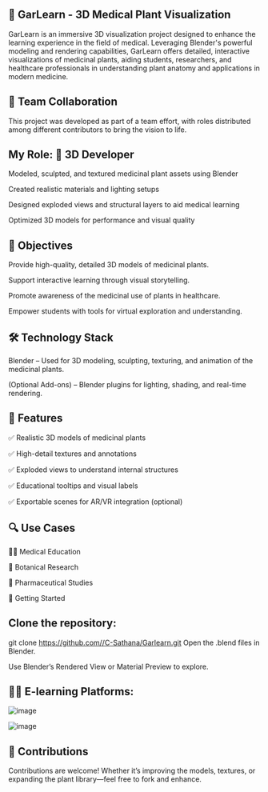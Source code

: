
## 🌿 GarLearn - 3D Medical Plant Visualization

GarLearn is an immersive 3D visualization project designed to enhance the learning experience in the field of medical. Leveraging Blender's powerful modeling and rendering capabilities, GarLearn offers detailed, interactive visualizations of medicinal plants, aiding students, researchers, and healthcare professionals in understanding plant anatomy and applications in modern medicine.

## 👥 Team Collaboration

This project was developed as part of a team effort, with roles distributed among different contributors to bring the vision to life.

## My Role: 🎨 3D Developer

Modeled, sculpted, and textured medicinal plant assets using Blender

Created realistic materials and lighting setups

Designed exploded views and structural layers to aid medical learning

Optimized 3D models for performance and visual quality

## 🎯 Objectives

Provide high-quality, detailed 3D models of medicinal plants.

Support interactive learning through visual storytelling.

Promote awareness of the medicinal use of plants in healthcare.

Empower students with tools for virtual exploration and understanding.

## 🛠️ Technology Stack

Blender – Used for 3D modeling, sculpting, texturing, and animation of the medicinal plants.

(Optional Add-ons) – Blender plugins for lighting, shading, and real-time rendering.

## 📁 Features

✅ Realistic 3D models of medicinal plants

✅ High-detail textures and annotations

✅ Exploded views to understand internal structures

✅ Educational tooltips and visual labels

✅ Exportable scenes for AR/VR integration (optional)

## 🔍 Use Cases

👨‍⚕️ Medical Education

🌱 Botanical Research

🧪 Pharmaceutical Studies

🚀 Getting Started

## Clone the repository:

git clone https://github.com//C-Sathana/Garlearn.git
Open the .blend files in Blender.

Use Blender’s Rendered View or Material Preview to explore.

## 🧑‍🎓 E-learning Platforms:
![image](https://github.com/user-attachments/assets/72c17984-024b-4166-a157-eab961e51583)

![image](https://github.com/user-attachments/assets/d5b17c32-9c28-4932-9d86-6934ee477c5b)

## 🤝 Contributions

Contributions are welcome! Whether it’s improving the models, textures, or expanding the plant library—feel free to fork and enhance.
